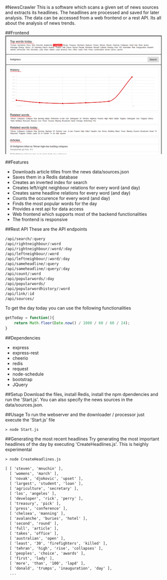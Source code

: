 #NewsCrawler
This is a software which scans a given set of news sources and extracts its headlines. The headlines are processed and saved for later analysis. The data can be accessed from a web frontend or a rest API. Its all about the analysis of news trends.

##Frontend
![alt tag](https://raw.githubusercontent.com/MoritzGoeckel/NodeJSNewsCrawler/master/docs/newsscreen.PNG)

##Features
* Downloads article titles from the news data/sources.json
* Saves them in a Redis database
* Creates an inverted index for search
* Creates left/right neighbour relations for every word (and day)
* Creates same headline relations for every word (and day)
* Counts the occurence for every word (and day)
* Finds the most popular words for the day
* Provides a rest api for data access
* Web frontend which supports most of the backend functionalities
* The frontend is responsive

##Rest API
These are the API endpoints

```
/api/search/:query
/api/rightneighbour/:word
/api/rightneighbour/:word/:day
/api/leftneighbour/:word
/api/leftneighbour/:word/:day
/api/sameheadline/:query
/api/sameheadline/:query/:day
/api/count/:word
/api/popularwords/:day
/api/popularwords/
/api/popularwordhistory/:word
/api/link/:id
/api/sources/
```

To get the day today you can use the following functionalities
``` javascript
getToday = function(){
    return Math.floor(Date.now() / 1000 / 60 / 60 / 24);
}
```

##Dependencies
* express
* express-rest
* cheerio
* redis
* request
* node-schedule
* bootstrap
* JQuery


##Setup
Download the files, install Redis, install the npm dpendencies and run the 'Start.js'. You can also specify the news sources in the data/sources.json.

##Usage
To run the webserver and the downloader / processor just execute the 'Start.js' file

```
> node Start.js
```

##Generating the most recent headlines
Try generating the most important headlines of the day by executing 'CreateHeadlines.js'. This is heighly experimental 

```
> node CreateHeadlines.js
```

```
[ [ 'steven', 'mnuchin' ],
  [ 'womens', 'march' ],
  [ 'novak', 'djokovic', 'upset' ],
  [ 'largest', 'student', 'loan' ],
  [ 'agriculture', 'secretary' ],
  [ 'los', 'angeles' ],
  [ 'developer', 'rick', 'perry' ],
  [ 'treasury', 'pick' ],
  [ 'press', 'conference' ],
  [ 'chelsea', 'manning' ],
  [ 'avalanche', 'buries', 'hotel' ],
  [ 'second', 'round' ],
  [ 'full', 'article' ],
  [ 'takes', 'office' ],
  [ 'australian', 'open' ],
  [ 'least', '30', 'firefighters', 'killed' ],
  [ 'tehran', 'high', 'rise', 'collapses' ],
  [ 'peoples', 'choice', 'awards' ],
  [ 'first', 'lady' ],
  [ 'more', 'than', '100', 'lapd' ],
  [ 'donald', 'trumps', 'inauguration', 'day' ],
  ...
```
